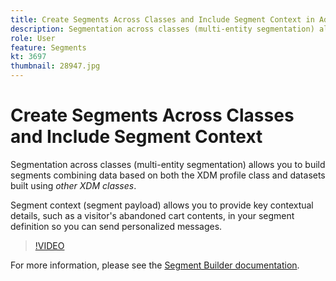 ```yaml
---
title: Create Segments Across Classes and Include Segment Context in Adobe Experience Platform
description: Segmentation across classes (multi-entity segmentation) allows you to build segments combining data based on both the XDM profile class and datasets built using other XDM classes. Segment context (segment payload) allows you to provide key contextual details, such as a visitor's abandoned cart contents, in your segment definition so you can send personalized messages.
role: User
feature: Segments
kt: 3697
thumbnail: 28947.jpg
---
```


# Create Segments Across Classes and Include Segment Context

Segmentation across classes (multi-entity segmentation) allows you to build segments combining data based on both the XDM profile class and datasets built using *other XDM classes*.

Segment context (segment payload) allows you to provide key contextual details, such as a visitor's abandoned cart contents, in your segment definition so you can send personalized messages.
>[!VIDEO](https://video.tv.adobe.com/v/28947?quality=12&learn=on)

For more information, please see the [Segment Builder documentation](https://experienceleague.adobe.com/docs/experience-platform/segmentation/ui/segment-builder.html).

